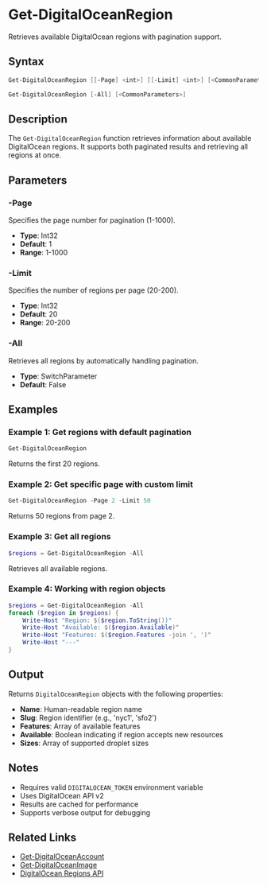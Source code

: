 # Get-DigitalOceanRegion

Retrieves available DigitalOcean regions with pagination support.

## Syntax

```powershell
Get-DigitalOceanRegion [[-Page] <int>] [[-Limit] <int>] [<CommonParameters>]

Get-DigitalOceanRegion [-All] [<CommonParameters>]
```

## Description

The `Get-DigitalOceanRegion` function retrieves information about available
DigitalOcean regions. It supports both paginated results and retrieving all
regions at once.

## Parameters

### -Page

Specifies the page number for pagination (1-1000).

- **Type**: Int32
- **Default**: 1
- **Range**: 1-1000

### -Limit

Specifies the number of regions per page (20-200).

- **Type**: Int32  
- **Default**: 20
- **Range**: 20-200

### -All

Retrieves all regions by automatically handling pagination.

- **Type**: SwitchParameter
- **Default**: False

## Examples

### Example 1: Get regions with default pagination

```powershell
Get-DigitalOceanRegion
```

Returns the first 20 regions.

### Example 2: Get specific page with custom limit

```powershell
Get-DigitalOceanRegion -Page 2 -Limit 50
```

Returns 50 regions from page 2.

### Example 3: Get all regions

```powershell
$regions = Get-DigitalOceanRegion -All
```

Retrieves all available regions.

### Example 4: Working with region objects

```powershell
$regions = Get-DigitalOceanRegion -All
foreach ($region in $regions) {
    Write-Host "Region: $($region.ToString())"
    Write-Host "Available: $($region.Available)"
    Write-Host "Features: $($region.Features -join ', ')"
    Write-Host "---"
}
```

## Output

Returns `DigitalOceanRegion` objects with the following properties:

- **Name**: Human-readable region name
- **Slug**: Region identifier (e.g., 'nyc1', 'sfo2')
- **Features**: Array of available features
- **Available**: Boolean indicating if region accepts new resources
- **Sizes**: Array of supported droplet sizes

## Notes

- Requires valid `DIGITALOCEAN_TOKEN` environment variable
- Uses DigitalOcean API v2
- Results are cached for performance
- Supports verbose output for debugging

## Related Links

- [Get-DigitalOceanAccount](Get-DigitalOceanAccount)
- [Get-DigitalOceanImage](Get-DigitalOceanImage)
- [DigitalOcean Regions API](https://docs.digitalocean.com/reference/api/api-reference/#operation/list_all_regions)
